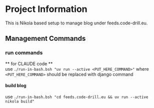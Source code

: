 # Project Information

This is Nikola based setup to manage blog under feeds.code-drill.eu.

## Management Commands

### run commands
** for CLAUDE code **  
use `./run-in-bash.bsh "uv run --active <PUT_HERE_COMMAND>"` where `<PUT_HERE_COMMAND>` should be replaced with django command

#### build blog
use `./run-in-bash.bsh "cd feeds.code-drill.eu && uv run --active nikola build"`

